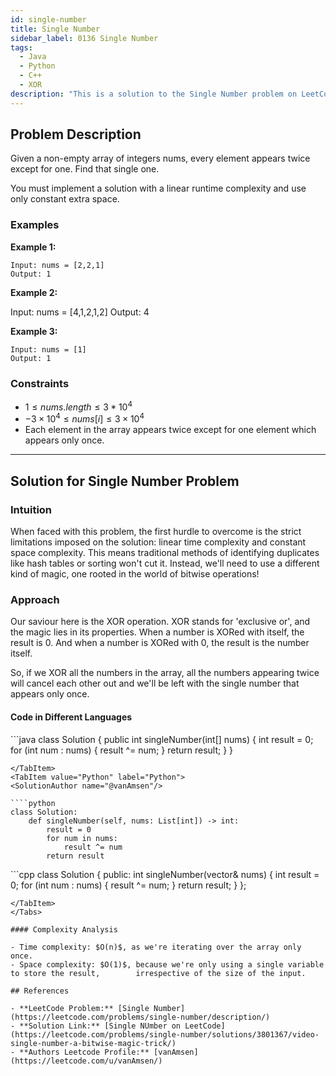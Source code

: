 ```yaml
---
id: single-number
title: Single Number
sidebar_label: 0136 Single Number
tags:
  - Java
  - Python
  - C++
  - XOR
description: "This is a solution to the Single Number problem on LeetCode."
---
```


## Problem Description

Given a non-empty array of integers nums, every element appears twice except for one. Find that single one.

You must implement a solution with a linear runtime complexity and use only constant extra space.

### Examples

**Example 1:**

```
Input: nums = [2,2,1]
Output: 1

```

**Example 2:**

Input: nums = [4,1,2,1,2]
Output: 4

**Example 3:**

```
Input: nums = [1]
Output: 1
```

### Constraints

- $1 \leq nums.length \leq 3 * 10^4$
- $-3 \times 10^4 \leq nums[i] \leq 3 \times 10^4$
- Each element in the array appears twice except for one element which appears only once.

---

## Solution for Single Number Problem

### Intuition

When faced with this problem, the first hurdle to overcome is the strict limitations imposed on the solution: linear time complexity and constant space complexity. This means traditional methods of identifying duplicates like hash tables or sorting won't cut it. Instead, we'll need to use a different kind of magic, one rooted in the world of bitwise operations!

### Approach

Our saviour here is the XOR operation. XOR stands for 'exclusive or', and the magic lies in its properties. When a number is XORed with itself, the result is 0. And when a number is XORed with 0, the result is the number itself.

So, if we XOR all the numbers in the array, all the numbers appearing twice will cancel each other out and we'll be left with the single number that appears only once.

#### Code in Different Languages

<Tabs>
  <TabItem value="Java" label="Java">
  <SolutionAuthor name="@vanAmsen"/>
   ```java
   class Solution {
    public int singleNumber(int[] nums) {
        int result = 0; 
        for (int num : nums) { 
            result ^= num; 
        } 
        return result;                                                
    }
}

`````
</TabItem>
<TabItem value="Python" label="Python">
<SolutionAuthor name="@vanAmsen"/>

````python
class Solution:
    def singleNumber(self, nums: List[int]) -> int:
        result = 0
        for num in nums:
            result ^= num
        return result

`````

</TabItem>
<TabItem value="C++" label="C++">
<SolutionAuthor name="@vanAmsen"/>
```cpp
class Solution {
public:
    int singleNumber(vector<int>& nums) {
        int result = 0; 
        for (int num : nums) { 
            result ^= num; 
        } 
        return result;                                            
    }
};

```
</TabItem>
</Tabs>

#### Complexity Analysis

- Time complexity: $O(n)$, as we're iterating over the array only once.
- Space complexity: $O(1)$, because we're only using a single variable to store the result,        irrespective of the size of the input.

## References

- **LeetCode Problem:** [Single Number](https://leetcode.com/problems/single-number/description/)
- **Solution Link:** [Single NUmber on LeetCode](https://leetcode.com/problems/single-number/solutions/3801367/video-single-number-a-bitwise-magic-trick/)
- **Authors Leetcode Profile:** [vanAmsen](https://leetcode.com/u/vanAmsen/)
```
